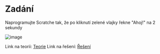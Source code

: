 # Zadání

Naprogramujte Scratche tak, že po kliknutí zelené vlajky řekne "Ahoj!" na 2 sekundy

![image](https://github.com/jaywor1/scratch/blob/main/prvn%C3%AD_program/images/ahoj.png)

Link na teorii: [Teorie](https://github.com/jaywor1/scratch/blob/main/prvn%C3%AD_program/teorie.md)
Link na řešení: [Řešení](https://github.com/jaywor1/scratch/blob/main/prvn%C3%AD_program/%C5%99e%C5%A1en%C3%AD.md)
